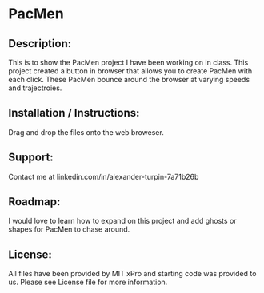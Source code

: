 # PacMen

## Description:
This is to show the PacMen project I have been working on in class. This project created a button in browser that allows you to 
create PacMen with each click. These PacMen bounce around the browser at varying speeds and trajectroies.

## Installation / Instructions:
Drag and drop the files onto the web broweser.

## Support:
Contact me at linkedin.com/in/alexander-turpin-7a71b26b

## Roadmap:
I would love to learn how to expand on this project and add ghosts or shapes for PacMen to chase around. 

## License:
All files have been provided by MIT xPro and starting code was provided to us. Please see License file for more information. 
